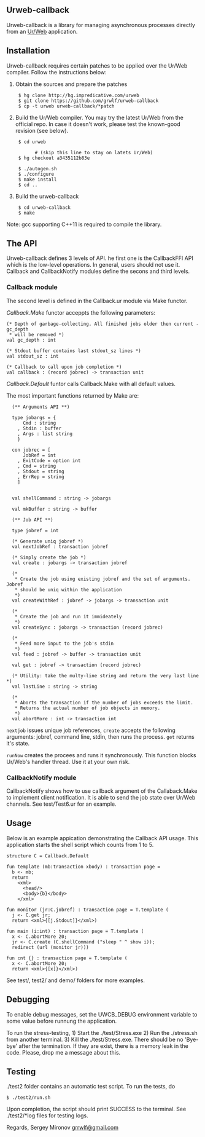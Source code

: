 Urweb-callback
--------------

Urweb-callback is a library for managing asynchronous processes directly from an
[Ur/Web](http://www.impredicative.com/ur/) application.


Installation
------------

Urweb-callback requires certain patches to be applied over the Ur/Web compiler.
Follow the instructions below:

1. Obtain the sources and prepare the patches

        $ hg clone http://hg.impredicative.com/urweb
        $ git clone https://github.com/grwlf/urweb-callback
        $ cp -t urweb urweb-callback/*patch

2. Build the Ur/Web compiler. You may try the latest Ur/Web from the official
   repo. In case it doesn't work, please test the known-good revision (see
   below).

        $ cd urweb

              # (skip this line to stay on latets Ur/Web)
        $ hg checkout a3435112b83e
    
        $ ./autogen.sh
        $ ./configure
        $ make install
        $ cd ..

3. Build the urweb-callback
 
        $ cd urweb-callback
        $ make
     
Note: gcc supporting C++11 is required to compile the library.


The API
-------

Urweb-callback defines 3 levels of API. he first one is the CallbackFFI API which is
the low-level operations. In general, users should not use it. Callback and CallbackNotify
modules define the secons and third levels.

### Callback module

The second level is 
defined in the Callback.ur module via Make functor. 

_Callback.Make_ functor acceppts the following parameters:

    (* Depth of garbage-collecting. All finished jobs older then current - gc_depth
     * will be removed *)
    val gc_depth : int

    (* Stdout buffer contains last stdout_sz lines *)
    val stdout_sz : int

    (* Callback to call upon job completion *)
    val callback : (record jobrec) -> transaction unit

_Callback.Default_ funtor calls Callback.Make with all default values.

The most important functions returned by Make are:

      (** Arguments API **)

      type jobargs = {
          Cmd : string
        , Stdin : buffer
        , Args : list string
        }

      con jobrec = [
          JobRef = int
        , ExitCode = option int
        , Cmd = string
        , Stdout = string
        , ErrRep = string
        ]


      val shellCommand : string -> jobargs

      val mkBuffer : string -> buffer

      (** Job API **)

      type jobref = int

      (* Generate uniq jobref *)
      val nextJobRef : transaction jobref

      (* Simply create the job *)
      val create : jobargs -> transaction jobref

      (*
       * Create the job using existing jobref and the set of arguments. Jobref
       * should be uniq within the application
       *)
      val createWithRef : jobref -> jobargs -> transaction unit

      (*
       * Create the job and run it immideately
       *)
      val createSync : jobargs -> transaction (record jobrec)

      (*
       * Feed more input to the job's stdin
       *)
      val feed : jobref -> buffer -> transaction unit

      val get : jobref -> transaction (record jobrec)

      (* Utility: take the multy-line string and return the very last line *)
      val lastLine : string -> string

      (*
       * Aborts the transaction if the number of jobs exceeds the limit.
       * Returns the actual number of job objects in memory.
       *)
      val abortMore : int -> transaction int


`nextjob` issues unique job references, `create` accepts the following arguments:
jobref, command line, stdin, then runs the process. `get` returns it's state.

`runNow` creates the procees and runs it synchronously. This function blocks
Ur/Web's handler thread. Use it at your own risk.

### CallbackNotify module

CallbackNotify shows how to use callback argument of the Callaback.Make to implement client
notification. It is able to send the job state over Ur/Web channels. See test/Test6.ur for
an example.

Usage
-----

Below is an example appication demonstrating the Callback API usage. This application 
starts the shell script which counts from 1 to 5.

    structure C = Callback.Default

    fun template (mb:transaction xbody) : transaction page =
      b <- mb;
      return
        <xml>
          <head/>
          <body>{b}</body>
        </xml>

    fun monitor (jr:C.jobref) : transaction page = T.template (
      j <- C.get jr;
      return <xml>{[j.Stdout]}</xml>)

    fun main (i:int) : transaction page = T.template (
      x <- C.abortMore 20;
      jr <- C.create (C.shellCommand ("sleep " ^ show i));
      redirect (url (monitor jr)))

    fun cnt {} : transaction page = T.template (
      x <- C.abortMore 20;
      return <xml>{[x]}</xml>)

See test/, test2/ and demo/ folders for more examples.

Debugging
---------

To enable debug messages, set the UWCB\_DEBUG environment variable to some
value before runnung the application.

To run the stress-testing, 1) Start the ./test/Stress.exe 2) Run the ./stress.sh
from another terminal. 3) Kill the ./test/Stress.exe. There should be no
'Bye-bye' after the termination. If they are exist, there is a memory leak in
the code. Please, drop me a message about this.


Testing
-------

./test2 folder contains an automatic test script. To run the tests, do

    $ ./test2/run.sh
 
Upon completion, the script should print SUCCESS to the terminal. See
./test2/\*log files for testing logs.

Regards,
Sergey Mironov
grrwlf@gmail.com


